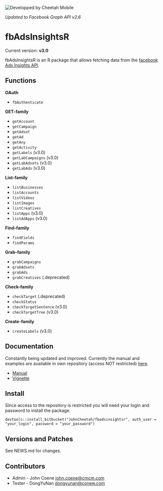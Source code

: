 ![Developped by Cheetah Mobile](https://upload.wikimedia.org/wikipedia/en/f/f9/Cheetah_Mobile_Logo.png)

*Updated to Facebook Graph API v2.6*

# fbAdsInsightsR #

Current version: **v3.0**

fbAdsInsightsR is an R package that allows fetching data from the [facebook Ads Insights API](https://developers.facebook.com/docs/marketing-api/insights/v2.6).

## Functions ##

**OAuth**

* `fbAuthenticate`

**GET-family**

* `getAccount`
* `getCampaign`
* `getAdset`
* `getAd`
* `getAny`
* `getActivity`
* `getLabels` (v3.0)
* `getLabCampaigns` (v3.0)
* `getLabAdsets` (v3.0)
* `getLabAds` (v3.0)

**List-family**

* `listBusinesses`
* `listAccounts`
* `listVideos`
* `listImages`
* `listCreatives`
* `listApps` (v3.0)
* `listAdApps` (v3.0)

**Find-family**

* `findFields`
* `findParams`

**Grab-family**

* `grabCampaigns`
* `grabAdsets`
* `grabAds`
* `grabCreatives` (.deprecated)

**Check-family**

* `checkTarget` (.deprecated)
* `checkStatus`
* `checkTargetSentence` (v3.0)
* `checkTargetTree` (v3.0)

**Create-family**

* `createLabels` (v3.0)

## Documentation ##

Constantly being updated and improved. Currently the manual and examples are available in own repository (access NOT restricted) [here](https://bitbucket.org/JohnCheetah/fbadsinsightsrdocs/src).

* [Manual](https://bitbucket.org/JohnCheetah/fbadsinsightsr/downloads/fbAdsInsightsRv3_0.pdf)
* [Vignette](https://bitbucket.org/JohnCheetah/fbadsinsightsrdocs/src)

## Install ##

Since access to the repository is restricted you will need your login and password to install the package.

`devtools::install_bitbucket("JohnCheetah/fbadsinsightsr", auth_user = "your_login", password = "your_password")`

## Versions and Patches ##

See NEWS.md for changes.

## Contributors ##

* Admin - John Coene <john.coene@cmcm.com>
* Tester - DongYuNan <dongyunan@conew.com>